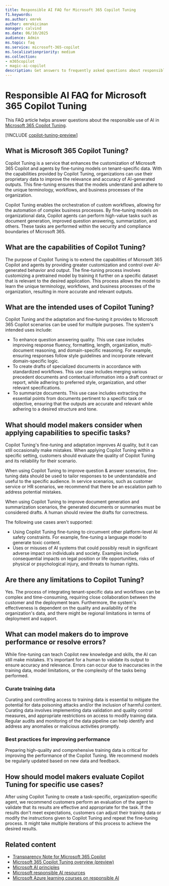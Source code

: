 ```yaml
---
title: Responsible AI FAQ for Microsoft 365 Copilot Tuning
f1.keywords:
ms.author: emrek
author: emrekiciman
manager: calvind
ms.date: 06/10/2025
audience: Admin
ms.topic: faq
ms.service: microsoft-365-copilot
ms.localizationpriority: medium
ms.collection:
- m365copilot
- magic-ai-copilot
description: Get answers to frequently asked questions about responsible AI and Microsoft 365 Copilot Tuning
---
```


# Responsible AI FAQ for Microsoft 365 Copilot Tuning

<!-- cSpell:ignore calvind emrek emrekiciman pretrained -->

This FAQ article helps answer questions about the responsible use of AI in [Microsoft 365 Copilot Tuning](copilot-tuning-overview.md).

[!INCLUDE [copilot-tuning-preview](includes/copilot-tuning-preview.md)]

## What is Microsoft 365 Copilot Tuning?

Copilot Tuning is a service that enhances the customization of Microsoft 365 Copilot and agents by fine-tuning models on tenant-specific data. With the capabilities provided by Copilot Tuning, organizations can use their proprietary data to improve the relevance and accuracy of AI-generated outputs. This fine-tuning ensures that the models understand and adhere to the unique terminology, workflows, and business processes of the organization.

Copilot Tuning enables the orchestration of custom workflows, allowing for the automation of complex business processes. By fine-tuning models on organizational data, Copilot agents can perform high-value tasks such as document generation, improved question answering, summarization, and others. These tasks are performed within the security and compliance boundaries of Microsoft 365.

## What are the capabilities of Copilot Tuning?

The purpose of Copilot Tuning is to extend the capabilities of Microsoft 365 Copilot and agents by providing greater customization and control over AI-generated behavior and output. The fine-tuning process involves customizing a pretrained model by training it further on a specific dataset that is relevant to the desired application. This process allows the model to learn the unique terminology, workflows, and business processes of the organization, resulting in more accurate and relevant outputs.

## What are the intended uses of Copilot Tuning?

Copilot Tuning and the adaptation and fine-tuning it provides to Microsoft 365 Copilot scenarios can be used for multiple purposes. The system's intended uses include:

- To enhance question answering quality. This use case includes improving response fluency, formatting, length, organization, multi-document reasoning, and domain-specific reasoning. For example, ensuring responses follow style guidelines and incorporate relevant domain-specific logic.
- To create drafts of specialized documents in accordance with standardized workflows. This use case includes merging various precedent documents and contextual information into a draft contract or report, while adhering to preferred style, organization, and other relevant specifications.
- To summarize documents. This use case includes extracting the essential points from documents pertinent to a specific task or objective, ensuring that the outputs are accurate and relevant while adhering to a desired structure and tone.

## What should model makers consider when applying capabilities to specific tasks?

Copilot Tuning's fine-tuning and adaptation improves AI quality, but it can still occasionally make mistakes. When applying Copilot Tuning within a specific setting, customers should evaluate the quality of Copilot Tuning and its reliability for their scenario.

When using Copilot Tuning to improve question & answer scenarios, fine-tuning data should be used to tailor responses to be understandable and useful to the specific audience. In service scenarios, such as customer service or HR scenarios, we recommend that there be an escalation path to address potential mistakes.

When using Copilot Tuning to improve document generation and summarization scenarios, the generated documents or summaries must be considered drafts. A human should review the drafts for correctness.

The following use cases aren't supported:

- Using Copilot Tuning fine-tuning to circumvent other platform-level AI safety constraints. For example, fine-tuning a language model to generate toxic content.
- Uses or misuses of AI systems that could possibly result in significant adverse impact on individuals and society. Examples include consequential impacts on legal position or life opportunities, risks of physical or psychological injury, and threats to human rights.

## Are there any limitations to Copilot Tuning?

Yes. The process of integrating tenant-specific data and workflows can be complex and time-consuming, requiring close collaboration between the customer and the deployment team. Furthermore, the system's effectiveness is dependent on the quality and availability of the organization's data, and there might be regional limitations in terms of deployment and support.

## What can model makers do to improve performance or resolve errors?

While fine-tuning can teach Copilot new knowledge and skills, the AI can still make mistakes. It's important for a human to validate its output to ensure accuracy and relevance. Errors can occur due to inaccuracies in the training data, model limitations, or the complexity of the tasks being performed.

### Curate training data

Curating and controlling access to training data is essential to mitigate the potential for data poisoning attacks and/or the inclusion of harmful content. Curating data involves implementing data validation and quality control measures, and appropriate restrictions on access to modify training data. Regular audits and monitoring of the data pipeline can help identify and address any anomalies or malicious activities promptly.

### Best practices for improving performance

Preparing high-quality and comprehensive training data is critical for improving the performance of the Copilot Tuning. We recommend models be regularly updated based on new data and feedback.

## How should model makers evaluate Copilot Tuning for specific use cases?

After using Copilot Tuning to create a task-specific, organization-specific agent, we recommend customers perform an evaluation of the agent to validate that its results are effective and appropriate for the task. If the results don't meet expectations, customers can adjust their training data or modify the instructions given to Copilot Tuning and repeat the fine-tuning process. It might take multiple iterations of this process to achieve the desired results.

## Related content

- [Transparency Note for Microsoft 365 Copilot](microsoft-365-copilot-transparency-note.md)
- [Microsoft 365 Copilot Tuning overview (preview)](copilot-tuning-overview.md)
- [Microsoft AI principles](https://www.microsoft.com/ai/responsible-ai)
- [Microsoft responsible AI resources](https://www.microsoft.com/ai/responsible-ai-resources)
- [Microsoft Azure learning courses on responsible AI](/ai)
